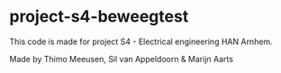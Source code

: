 # project-s4-beweegtest

This code is made for project S4 - Electrical engineering HAN Arnhem.

Made by Thimo Meeusen, Sil van Appeldoorn & Marijn Aarts
